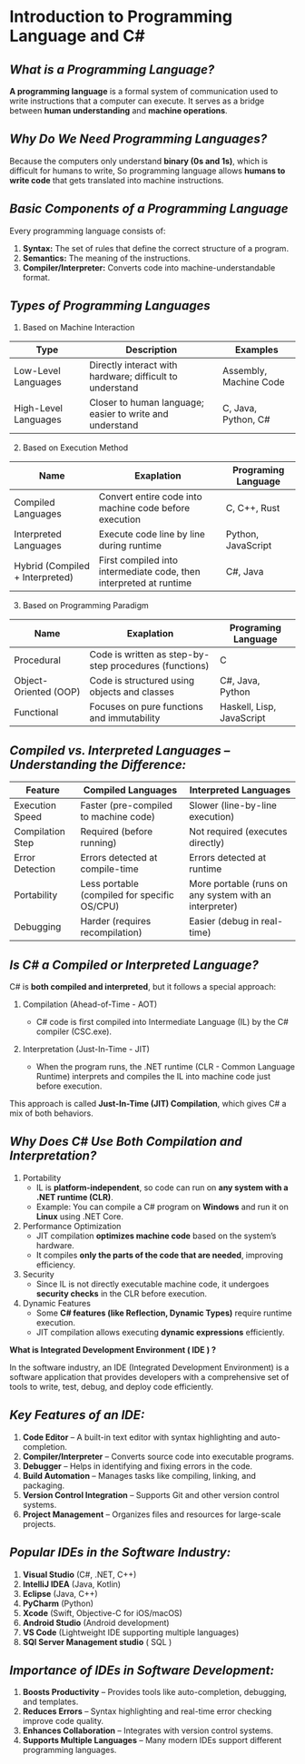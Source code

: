 # **Introduction to Programming Language and C#**

## **_What is a Programming Language?_**

**A programming language** is a formal system of communication used to write instructions that a computer can 
execute. It serves as a bridge between **human understanding** and **machine operations**. 

## **_Why Do We Need Programming Languages?_**

Because the computers only understand **binary (0s and 1s)**, which is difficult for humans to write, So programming 
language allows **humans to write code** that gets translated into machine instructions. 

## **_Basic Components of a Programming Language_**

Every programming language consists of: 
1. **Syntax:** The set of rules that define the correct structure of a program. 
2. **Semantics:** The meaning of the instructions. 
3. **Compiler/Interpreter:** Converts code into machine-understandable format. 

## **_Types of Programming Languages_**

1. Based on Machine Interaction 

|Type                 |Description                                              |Examples               |
|---------------------|---------------------------------------------------------|-----------------------|
|Low-Level Languages  |Directly interact with hardware; difficult to understand |Assembly, Machine Code |
|High-Level Languages |Closer to human language; easier to write and understand |C, Java, Python, C#    |

2. Based on Execution Method 

|Name                            |Exaplation                                                         |Programing Language |
|--------------------------------|-------------------------------------------------------------------|--------------------|
|Compiled Languages              |Convert entire code into machine code before execution             |C, C++, Rust        |
|Interpreted Languages           |Execute code line by line during runtime                           |Python, JavaScript  |
|Hybrid (Compiled + Interpreted) |First compiled into intermediate code, then interpreted at runtime |C#, Java            |

3. Based on Programming Paradigm  

|Name                  |Exaplation                                             |Programing Language       |
|----------------------|-------------------------------------------------------|--------------------------|
|Procedural            |Code is written as step-by-step procedures (functions) |C                         |
|Object-Oriented (OOP) |Code is structured using objects and classes           |C#, Java, Python          |
|Functional            |Focuses on pure functions and immutability             |Haskell, Lisp, JavaScript |


## **_Compiled vs. Interpreted Languages – Understanding the Difference:_**

|Feature          |Compiled Languages                           |Interpreted Languages                                  |
|-----------------|---------------------------------------------|-------------------------------------------------------|
|Execution Speed  |Faster (pre-compiled to machine code)        |Slower (line-by-line execution)                        |
|Compilation Step |Required (before running)                    |Not required (executes directly)                       | 
|Error Detection  |Errors detected at compile-time              |Errors detected at runtime                             |
|Portability      |Less portable (compiled for specific OS/CPU) |More portable (runs on any system with an interpreter) |
|Debugging        |Harder (requires recompilation)              |Easier (debug in real-time)                            |

## **_Is C# a Compiled or Interpreted Language?_**

C# is **both compiled and interpreted**, but it follows a special approach: 

   1. Compilation (Ahead-of-Time - AOT)

       * C# code is first compiled into Intermediate Language (IL) by the C# compiler (CSC.exe). 

   2. Interpretation (Just-In-Time - JIT)  
                                  
       * When the program runs, the .NET runtime (CLR - Common Language Runtime) interprets and compiles the IL into machine code just before execution.  

This approach is called **Just-In-Time (JIT) Compilation**, which gives C# a mix of both behaviors. 

## **_Why Does C# Use Both Compilation and Interpretation?_**

   1. Portability
      * IL is **platform-independent**, so code can run on **any system with a .NET runtime (CLR)**.
      * Example: You can compile a C# program on **Windows** and run it on **Linux** using .NET Core.  
   2. Performance Optimization 
      * JIT compilation **optimizes machine code** based on the system’s hardware.
      * It compiles **only the parts of the code that are needed**, improving efficiency.  
   3. Security
      * Since IL is not directly executable machine code, it undergoes **security checks** in the CLR before execution. 
   4. Dynamic Features
      * Some **C# features (like Reflection, Dynamic Types)** require runtime execution. 
      * JIT compilation allows executing **dynamic expressions** efficiently.


**What is Integrated Development Environment ( IDE ) ?**

In the software industry, an IDE (Integrated Development Environment) is a software application that provides 
developers with a comprehensive set of tools to write, test, debug, and deploy code efficiently. 

## **_Key Features of an IDE:_** 

1. **Code Editor** – A built-in text editor with syntax highlighting and auto-completion. 
2. **Compiler/Interpreter** – Converts source code into executable programs. 
3. **Debugger** – Helps in identifying and fixing errors in the code. 
4. **Build Automation** – Manages tasks like compiling, linking, and packaging. 
5. **Version Control Integration** – Supports Git and other version control systems. 
6. **Project Management** – Organizes files and resources for large-scale projects. 

## **_Popular IDEs in the Software Industry:_** 

1. **Visual Studio** (C#, .NET, C++) 
2. **IntelliJ IDEA** (Java, Kotlin) 
3. **Eclipse** (Java, C++) 
4. **PyCharm** (Python) 
5. **Xcode** (Swift, Objective-C for iOS/macOS) 
6. **Android Studio** (Android development) 
7. **VS Code** (Lightweight IDE supporting multiple languages) 
8. **SQl Server Management studio** ( SQL ) 


## **_Importance of IDEs in Software Development:_**

1. **Boosts Productivity** – Provides tools like auto-completion, debugging, and templates. 
2. **Reduces Errors** – Syntax highlighting and real-time error checking improve code quality. 
3. **Enhances Collaboration** – Integrates with version control systems. 
4. **Supports Multiple Languages** – Many modern IDEs support different programming languages. 



 
                      

 



